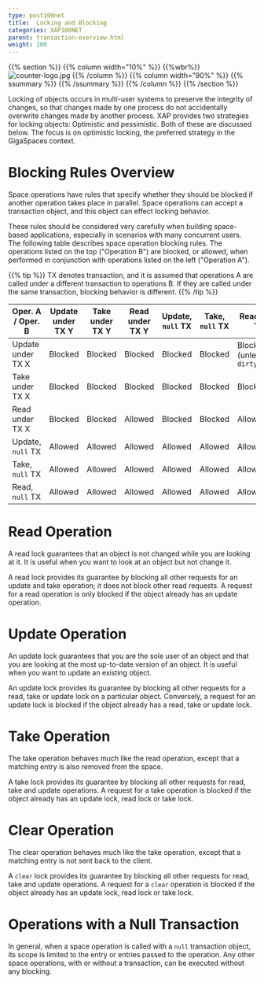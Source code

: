 ```yaml
---
type: post100net
title:  Locking and Blocking
categories: XAP100NET
parent: transaction-overview.html
weight: 200
---
```



{{% section %}}
{{% column width="10%" %}}
{{%wbr%}}
![counter-logo.jpg](/attachment_files/subject/locking.png)
{{% /column %}}
{{% column width="90%" %}}
{{% ssummary %}} {{% /ssummary %}}
{{% /column %}}
{{% /section %}}


Locking of objects occurs in multi-user systems to preserve the integrity of changes, so that changes made by one process do not accidentally overwrite changes made by another process.
XAP provides two strategies for locking objects: Optimistic and pessimistic. Both of these are discussed below. The focus is on optimistic locking, the preferred strategy in the GigaSpaces context.



# Blocking Rules Overview

Space operations have rules that specify whether they should be blocked if another operation takes place in parallel. Space operations can accept a transaction object, and this object can effect locking behavior.

These rules should be considered very carefully when building space-based applications, especially in scenarios with many concurrent users.
The following table describes space operation blocking rules. The operations listed on the top ("Operation B") are blocked, or allowed, when performed in conjunction with operations listed on the left ("Operation A").

{{% tip %}}
TX denotes transaction, and it is assumed that operations A are called under a different transaction to operations B. If they are called under the same transaction, blocking behavior is different.
{{% /tip %}}


|Oper. A / Oper. B|Update under TX Y|Take  under TX Y|Read  under TX Y|Update, `null` TX|Take, `null` TX|Read, `null` TX|
|-----------------|-----------------|----------------|----------------|-----------------|---------------|----------------|
|Update under TX X| Blocked|Blocked|Blocked|Blocked|Blocked|Blocked (unless in `dirty_read)` |
|Take under TX X|Blocked|Blocked|Blocked|Blocked|Blocked|Blocked|
|Read under TX X|Blocked|Blocked|Allowed|Blocked|Blocked|Allowed|
|Update, `null` TX|Allowed|Allowed|Allowed|Allowed|Allowed|Allowed|
|Take, `null` TX|Allowed|Allowed|Allowed|Allowed|Allowed|Allowed|
|Read, `null` TX|Allowed|Allowed|Allowed|Allowed|Allowed|Allowed|

# Read Operation

A read lock guarantees that an object is not changed while you are looking at it. It is useful when you want to look at an object but not change it.

A read lock provides its guarantee by blocking all other requests for an update and take operation; it does not block other read requests. A request for a read operation is only blocked if the object already has an update operation.

# Update Operation

An update lock guarantees that you are the sole user of an object and that you are looking at the most up-to-date version of an object. It is useful when you want to update an existing object.

An update lock provides its guarantee by blocking all other requests for a read, take or update lock on a particular object. Conversely, a request for an update lock is blocked if the object already has a read, take or update lock.

# Take Operation

The take operation behaves much like the read operation, except that a matching entry is also removed from the space.

A take lock provides its guarantee by blocking all other requests for read, take and update operations. A request for a take operation is blocked if the object already has an update lock, read lock or take lock.

# Clear Operation

The clear operation behaves much like the take operation, except that a matching entry is not sent back to the client.

A `clear` lock provides its guarantee by blocking all other requests for read, take and update operations. A request for a `clear` operation is blocked if the object already has an update lock, read lock or take lock.

# Operations with a Null Transaction

In general, when a space operation is called with a `null` transaction object, its scope is limited to the entry or entries passed to the operation. Any other space operations, with or without a transaction, can be executed without any blocking.


